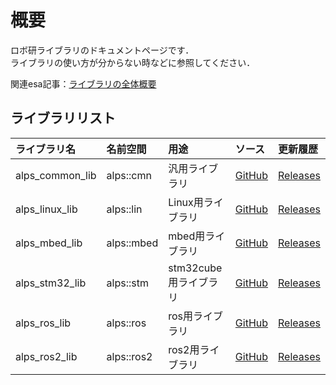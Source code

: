 # 概要

ロボ研ライブラリのドキュメントページです．  
ライブラリの使い方が分からない時などに参照してください．  

関連esa記事：[ライブラリの全体概要](https://roblab-shinshu.esa.io/posts/2021)

## ライブラリリスト

| ライブラリ名    | 名前空間   | 用途                  | ソース                                                    | 更新履歴                                                             |
| :-------------- | :--------- | :-------------------- | :-------------------------------------------------------- | :------------------------------------------------------------------- |
| alps_common_lib | alps::cmn  | 汎用ライブラリ        | [GitHub](https://github.com/shinshu-alps/alps_common_lib) | [Releases](https://github.com/shinshu-alps/alps_common_lib/releases) |
| alps_linux_lib  | alps::lin  | Linux用ライブラリ     | [GitHub](https://github.com/shinshu-alps/alps_linux_lib)  | [Releases](https://github.com/shinshu-alps/alps_linux_lib/releases)  |
| alps_mbed_lib   | alps::mbed | mbed用ライブラリ      | [GitHub](https://github.com/shinshu-alps/alps_mbed_lib)   | [Releases](https://github.com/shinshu-alps/alps_mbed_lib/releases)   |
| alps_stm32_lib  | alps::stm  | stm32cube用ライブラリ | [GitHub](https://github.com/shinshu-alps/alps_stm32_lib)  | [Releases](https://github.com/shinshu-alps/alps_stm32_lib/releases)  |
| alps_ros_lib    | alps::ros  | ros用ライブラリ       | [GitHub](https://github.com/shinshu-alps/alps_ros_lib)    | [Releases](https://github.com/shinshu-alps/alps_ros_lib/releases)    |
| alps_ros2_lib   | alps::ros2 | ros2用ライブラリ      | [GitHub](https://github.com/shinshu-alps/alps_ros2_lib)   | [Releases](https://github.com/shinshu-alps/alps_ros2_lib/releases)   |
